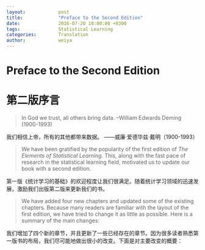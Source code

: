 ```yaml
---
layout:            post
title:             "Preface to the Second Edition"
date:              2016-07-20 10:00:00 +0300
tags:              Statistical Learning
categories:        Translation
author:            weiya
---
```


# Preface to the Second Edition

# 第二版序言

> In God we trust, all others bring data.
> –William Edwards Deming (1900-1993)

我们相信上帝，所有的其他都带来数据。
——威廉·爱德华兹·戴明（1900-1993）

> We have been gratified by the popularity of the first edition of *The Elements of Statistical Learning*. This, along with the fast pace of research in the statistical learning field, motivated us to update our book with a second edition.

第一版《统计学习的基础》的欢迎程度让我们很满足。随着统计学习领域的迅速发展，激励我们出版第二版来更新我们的书。

> We have added four new chapters and updated some of the existing chapters. Because many readers are familiar with the layout of the first edition, we have tried to change it as little as possible. Here is a summary of the main changes:

我们增加了四个新的章节，并且更新了一些已经存在的章节。因为很多读者熟悉第一版书的布局，我们尽可能地做出很小的改变。下面是对主要改变的概要：

